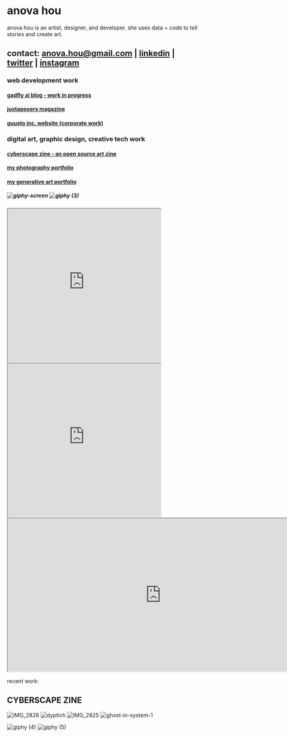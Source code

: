 # anova hou
anova hou is an artist, designer, and developer. she uses data + code to tell stories and create art. 
## contact: anova.hou@gmail.com | [linkedin](https://www.linkedin.com/in/anova-hou/) | [twitter](https://twitter.com/anova_hou) | [instagram](https://www.instagram.com/anovh/)

### web development work 
#### [gadfly ai blog - work in progress ](https://gadfly.cargo.site/)
#### [juxtaposers magazine](https://juxtaposers.github.io/)
#### [guusto inc. website (corporate work)](https://guusto.com/)

### digital art, graphic design, creative tech work 
#### [cyberscape zine - an open source art zine](https://www.gadfly.ai/cyberscape1)
#### [my photography portfolio](https://anovhphoto.weebly.com/)
#### [my generative art portfolio](https://anovhphoto.weebly.com/experimental.html)

##### ![giphy-screen](https://github.com/novahdesign/novahdesign.github.io/assets/73559847/73673354-8176-4744-a16b-0d856b599a31) ![giphy (3)](https://github.com/novahdesign/novahdesign.github.io/assets/73559847/1f853478-372c-4305-9583-67e193c43c84)

<iframe src="https://openprocessing.org/sketch/2022819/embed/" width="400" height="400"></iframe> <iframe src="https://openprocessing.org/sketch/1990482/embed/" width="400" height="400"></iframe>
<iframe src="https://openprocessing.org/sketch/1059150/embed/" width="800" height="400"></iframe>



recent work:
## CYBERSCAPE ZINE
![IMG_2826](https://github.com/novahdesign/novahdesign.github.io/assets/73559847/f9f082ec-8854-4765-866f-4b13378471d6)
![dyptich](https://github.com/novahdesign/novahdesign.github.io/assets/73559847/604128ca-2f26-47fb-82cc-5ff839231933)
![IMG_2825](https://github.com/novahdesign/novahdesign.github.io/assets/73559847/fd2fed8a-c886-4bbc-9326-5cd32e467e06)
![ghost-in-system-1](https://github.com/novahdesign/novahdesign.github.io/assets/73559847/b36fb218-7d5b-43d4-a106-6bd44c729243)

![giphy (4)](https://github.com/novahdesign/novahdesign.github.io/assets/73559847/b466cee6-6aa9-4159-bf07-7e0c056f3c6f)
![giphy (5)](https://github.com/novahdesign/novahdesign.github.io/assets/73559847/acdb1768-81f6-4ca0-8667-a61a51035139)
